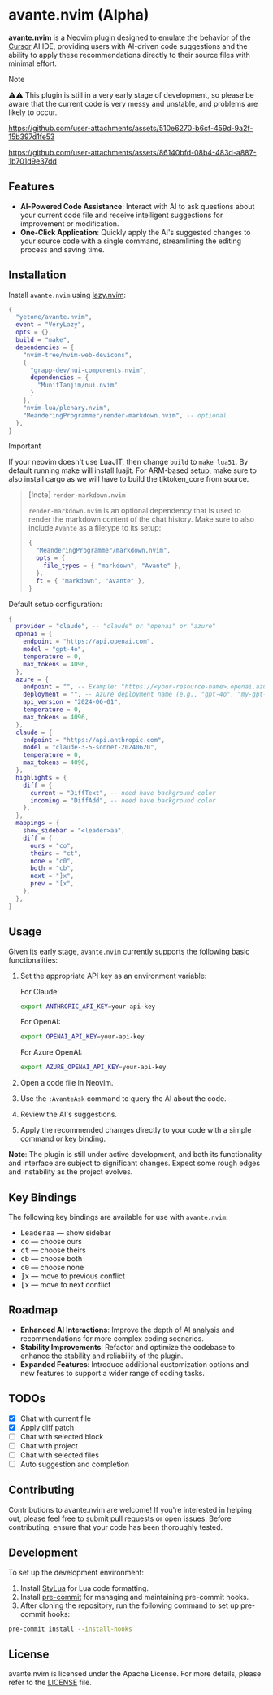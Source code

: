 # avante.nvim (Alpha)

**avante.nvim** is a Neovim plugin designed to emulate the behavior of the [Cursor](https://www.cursor.com) AI IDE, providing users with AI-driven code suggestions and the ability to apply these recommendations directly to their source files with minimal effort.

> [!NOTE]
> ⚠️⚠️ This plugin is still in a very early stage of development, so please be aware that the current code is very messy and unstable, and problems are likely to occur.

https://github.com/user-attachments/assets/510e6270-b6cf-459d-9a2f-15b397d1fe53



https://github.com/user-attachments/assets/86140bfd-08b4-483d-a887-1b701d9e37dd



## Features

- **AI-Powered Code Assistance**: Interact with AI to ask questions about your current code file and receive intelligent suggestions for improvement or modification.
- **One-Click Application**: Quickly apply the AI's suggested changes to your source code with a single command, streamlining the editing process and saving time.

## Installation

Install `avante.nvim` using [lazy.nvim](https://github.com/folke/lazy.nvim):

  ```lua
  {
    "yetone/avante.nvim",
    event = "VeryLazy",
    opts = {},
    build = "make",
    dependencies = {
      "nvim-tree/nvim-web-devicons",
      {
        "grapp-dev/nui-components.nvim",
        dependencies = {
          "MunifTanjim/nui.nvim"
        }
      },
      "nvim-lua/plenary.nvim",
      "MeanderingProgrammer/render-markdown.nvim", -- optional
    },
  }
  ```

> [!IMPORTANT]
>
> If your neovim doesn't use LuaJIT, then change `build` to `make lua51`. By default running make will install luajit.
> For ARM-based setup, make sure to also install cargo as we will have to build the tiktoken_core from source.

> [!note] `render-markdown.nvim`
>
> `render-markdown.nvim` is an optional dependency that is used to render the markdown content of the chat history. Make sure to also include `Avante` as a filetype
> to its setup:
>
> ```lua
> {
>   "MeanderingProgrammer/markdown.nvim",
>   opts = {
>     file_types = { "markdown", "Avante" },
>   },
>   ft = { "markdown", "Avante" },
> }
> ```

Default setup configuration:

  ```lua
  {
    provider = "claude", -- "claude" or "openai" or "azure"
    openai = {
      endpoint = "https://api.openai.com",
      model = "gpt-4o",
      temperature = 0,
      max_tokens = 4096,
    },
    azure = {
      endpoint = "", -- Example: "https://<your-resource-name>.openai.azure.com"
      deployment = "", -- Azure deployment name (e.g., "gpt-4o", "my-gpt-4o-deployment")
      api_version = "2024-06-01",
      temperature = 0,
      max_tokens = 4096,
    },
    claude = {
      endpoint = "https://api.anthropic.com",
      model = "claude-3-5-sonnet-20240620",
      temperature = 0,
      max_tokens = 4096,
    },
    highlights = {
      diff = {
        current = "DiffText", -- need have background color
        incoming = "DiffAdd", -- need have background color
      },
    },
    mappings = {
      show_sidebar = "<leader>aa",
      diff = {
        ours = "co",
        theirs = "ct",
        none = "c0",
        both = "cb",
        next = "]x",
        prev = "[x",
      },
    },
  }
  ```

## Usage

Given its early stage, `avante.nvim` currently supports the following basic functionalities:

1. Set the appropriate API key as an environment variable:

   For Claude:

   ```sh
   export ANTHROPIC_API_KEY=your-api-key
   ```

   For OpenAI:

   ```sh
   export OPENAI_API_KEY=your-api-key
   ```

   For Azure OpenAI:

   ```sh
   export AZURE_OPENAI_API_KEY=your-api-key
   ```

2. Open a code file in Neovim.
3. Use the `:AvanteAsk` command to query the AI about the code.
4. Review the AI's suggestions.
5. Apply the recommended changes directly to your code with a simple command or key binding.

**Note**: The plugin is still under active development, and both its functionality and interface are subject to significant changes. Expect some rough edges and instability as the project evolves.

## Key Bindings

The following key bindings are available for use with `avante.nvim`:

- <kbd>Leader</kbd><kbd>a</kbd><kbd>a</kbd> — show sidebar
- <kbd>c</kbd><kbd>o</kbd> — choose ours
- <kbd>c</kbd><kbd>t</kbd> — choose theirs
- <kbd>c</kbd><kbd>b</kbd> — choose both
- <kbd>c</kbd><kbd>0</kbd> — choose none
- <kbd>]</kbd><kbd>x</kbd> — move to previous conflict
- <kbd>[</kbd><kbd>x</kbd> — move to next conflict

## Roadmap

- **Enhanced AI Interactions**: Improve the depth of AI analysis and recommendations for more complex coding scenarios.
- **Stability Improvements**: Refactor and optimize the codebase to enhance the stability and reliability of the plugin.
- **Expanded Features**: Introduce additional customization options and new features to support a wider range of coding tasks.

## TODOs

- [x] Chat with current file
- [x] Apply diff patch
- [ ] Chat with selected block
- [ ] Chat with project
- [ ] Chat with selected files
- [ ] Auto suggestion and completion

## Contributing

Contributions to avante.nvim are welcome! If you're interested in helping out, please feel free to submit pull requests or open issues. Before contributing, ensure that your code has been thoroughly tested.

## Development

To set up the development environment:

1. Install [StyLua](https://github.com/JohnnyMorganz/StyLua) for Lua code formatting.
2. Install [pre-commit](https://pre-commit.com) for managing and maintaining pre-commit hooks.
3. After cloning the repository, run the following command to set up pre-commit hooks:

```sh
pre-commit install --install-hooks
```

## License

avante.nvim is licensed under the Apache License. For more details, please refer to the [LICENSE](./LICENSE) file.
